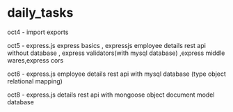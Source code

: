 # daily_tasks

oct4 - import exports

oct5 - express.js express basics , expressjs employee details rest api without database , express validators(with mysql database) ,express middle wares,express cors

oct6 - express.js employee details rest api with mysql database (type object relational mapping)

oct8 - express.js details rest api  with mongoose object document model database
